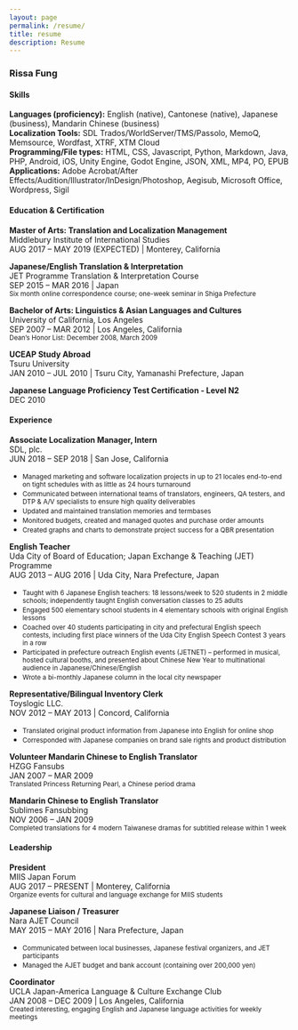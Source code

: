 ```yaml
---
layout: page
permalink: /resume/
title: resume
description: Resume
---
```


### Rissa Fung

#### Skills

**Languages (proficiency):** English (native), Cantonese (native), Japanese (business), Mandarin Chinese (business)  
**Localization Tools:** SDL Trados/WorldServer/TMS/Passolo, MemoQ, Memsource, Wordfast, XTRF, XTM Cloud  
**Programming/File types:** HTML, CSS, Javascript, Python, Markdown, Java, PHP, Android, iOS, Unity Engine, Godot Engine, JSON, XML, MP4, PO, EPUB  
**Applications:** Adobe Acrobat/After Effects/Audition/Illustrator/InDesign/Photoshop, Aegisub, Microsoft Office, Wordpress, Sigil

#### Education & Certification

**Master of Arts: Translation and Localization Management**  
Middlebury Institute of International Studies  
AUG 2017 – MAY 2019 (EXPECTED) | Monterey, California

**Japanese/English Translation & Interpretation**  
JET Programme Translation & Interpretation Course  
SEP 2015 – MAR 2016 | Japan  
<small>Six month online correspondence course; one-week seminar in Shiga Prefecture</small>

**Bachelor of Arts: Linguistics & Asian Languages and Cultures**  
University of California, Los Angeles  
SEP 2007 – MAR 2012 | Los Angeles, California  
<small>Dean’s Honor List: December 2008, March 2009</small>

**UCEAP Study Abroad**  
Tsuru University  
JAN 2010 – JUL 2010 | Tsuru City, Yamanashi Prefecture, Japan

**Japanese Language Proficiency Test Certification - Level N2**  
DEC 2010

#### Experience

**Associate Localization Manager, Intern**  
SDL, plc.  
JUN 2018 – SEP 2018 | San Jose, California  
* <small>Managed marketing and software localization projects in up to 21 locales end-to-end on tight schedules with as little as 24 hours turnaround</small>
* <small>Communicated between international teams of translators, engineers, QA testers, and DTP & A/V specialists to ensure high quality deliverables</small>
* <small>Updated and maintained translation memories and termbases</small>
* <small>Monitored budgets, created and managed quotes and purchase order amounts</small>
* <small>Created graphs and charts to demonstrate project success for a QBR presentation</small>

**English Teacher**  
Uda City of Board of Education; Japan Exchange & Teaching (JET) Programme  
AUG 2013 – AUG 2016 | Uda City, Nara Prefecture, Japan  
* <small>Taught with 6 Japanese English teachers: 18 lessons/week to 520 students in 2 middle schools; independently taught English conversation classes to 25 adults</small>
* <small>Engaged 500 elementary school students in 4 elementary schools with original English lessons </small>
* <small>Coached over 40 students participating in city and prefectural English speech contests, including first place winners of the Uda City English Speech Contest 3 years in a row</small>
* <small>Participated in prefecture outreach English events (JETNET) – performed in musical, hosted cultural booths, and presented about Chinese New Year to multinational audience in Japanese/Chinese/English</small>
* <small>Wrote a bi-monthly Japanese column in the local city newspaper</small>

**Representative/Bilingual Inventory Clerk**  
Toyslogic LLC.  
NOV 2012 – MAY 2013 | Concord, California  
* <small>Translated original product information from Japanese into English for online shop</small>
* <small>Corresponded with Japanese companies on brand sale rights and product distribution</small>

**Volunteer Mandarin Chinese to English Translator**  
HZGG Fansubs  
JAN 2007 – MAR 2009  
<small>Translated Princess Returning Pearl, a Chinese period drama</small>

**Mandarin Chinese to English Translator**  
Sublimes Fansubbing  
NOV 2006 – JAN 2009  
<small>Completed translations for 4 modern Taiwanese dramas for subtitled release within 1 week</small>

#### Leadership

**President**  
MIIS Japan Forum  
AUG 2017 – PRESENT | Monterey, California  
<small>Organize events for cultural and language exchange for MIIS students</small>

**Japanese Liaison / Treasurer**  
Nara AJET Council  
MAY 2015 – MAY 2016 | Nara Prefecture, Japan  
* <small>Communicated between local businesses, Japanese festival organizers, and JET participants</small>
* <small>Managed the AJET budget and bank account (containing over 200,000 yen)</small>

**Coordinator**  
UCLA Japan-America Language & Culture Exchange Club  
JAN 2008 – DEC 2009 | Los Angeles, California  
<small>Created interesting, engaging English and Japanese language activities for weekly meetings</small>
